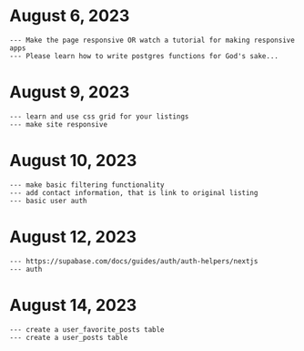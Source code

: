 # August 6, 2023 
    --- Make the page responsive OR watch a tutorial for making responsive apps
    --- Please learn how to write postgres functions for God's sake...

# August 9, 2023
    --- learn and use css grid for your listings
    --- make site responsive

# August 10, 2023 
    --- make basic filtering functionality
    --- add contact information, that is link to original listing
    --- basic user auth

# August 12, 2023
    --- https://supabase.com/docs/guides/auth/auth-helpers/nextjs 
    --- auth

# August 14, 2023
    --- create a user_favorite_posts table
    --- create a user_posts table
    